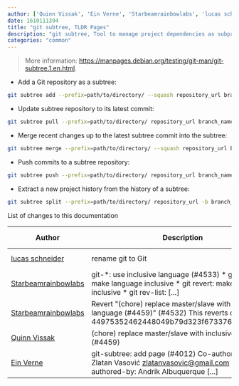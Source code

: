 ```yaml
---
author: ['Quinn Vissak', 'Ein Verne', 'Starbeamrainbowlabs', 'lucas schneider']
date: 1610111394
title: "git subtree, TLDR Pages"
description: "git subtree, Tool to manage project dependencies as subprojects."
categories: "common"
---
```

> More information: <https://manpages.debian.org/testing/git-man/git-subtree.1.en.html>.

- Add a Git repository as a subtree:

```bash
git subtree add --prefix=path/to/directory/ --squash repository_url branch_name
```

- Update subtree repository to its latest commit:

```bash
git subtree pull --prefix=path/to/directory/ repository_url branch_name
```

- Merge recent changes up to the latest subtree commit into the subtree:

```bash
git subtree merge --prefix=path/to/directory/ --squash repository_url branch_name
```

- Push commits to a subtree repository:

```bash
git subtree push --prefix=path/to/directory/ repository_url branch_name
```

- Extract a new project history from the history of a subtree:

```bash
git subtree split --prefix=path/to/directory/ repository_url -b branch_name
```
List of changes to this documentation


Author | Description | ISO 8601 Date | GitHub link
------|-----|-----|-----
[lucas schneider](mailto:casdpa@gmail.com) | rename git to Git | 2021-01-08T14:09:54 | [eef3712fc3a6](https://github.com/tldr-pages/tldr/commit/eef3712fc3a6a3774384b2e4ed934583c8349d75)
[Starbeamrainbowlabs](mailto:sbrl@starbeamrainbowlabs.com) | git-*: use inclusive language (#4533) * git subtree: make language inclusive * git revert: make language inclusive * git rev-list: [...] | 2020-10-19T20:26:01 | [948bcac65d48](https://github.com/tldr-pages/tldr/commit/948bcac65d48179728f823176fb4f4f7d58c201d)
[Starbeamrainbowlabs](mailto:sbrl@starbeamrainbowlabs.com) | Revert "(chore) replace master/slave with inclusive language (#4459)" (#4532) This reverts commit 44975352462448049b79d323f67337620a4a1740. | 2020-10-06T18:48:57 | [be3998d964be](https://github.com/tldr-pages/tldr/commit/be3998d964be9b7de60ed7b80f6c89264948f710)
[Quinn Vissak](mailto:qvissak@yahoo.com) | (chore) replace master/slave with inclusive language (#4459) | 2020-10-06T16:24:10 | [449753524624](https://github.com/tldr-pages/tldr/commit/44975352462448049b79d323f67337620a4a1740)
[Ein Verne](mailto:einverne@gmail.com) | git-subtree: add page (#4012) Co-authored-by: Zlatan Vasović <zlatanvasovic@gmail.com> Co-authored-by: Andrik Albuquerque [...] | 2020-05-03T14:55:53 | [ee05f3f691f3](https://github.com/tldr-pages/tldr/commit/ee05f3f691f3422e02a8a10341f15a43464fdedd)

